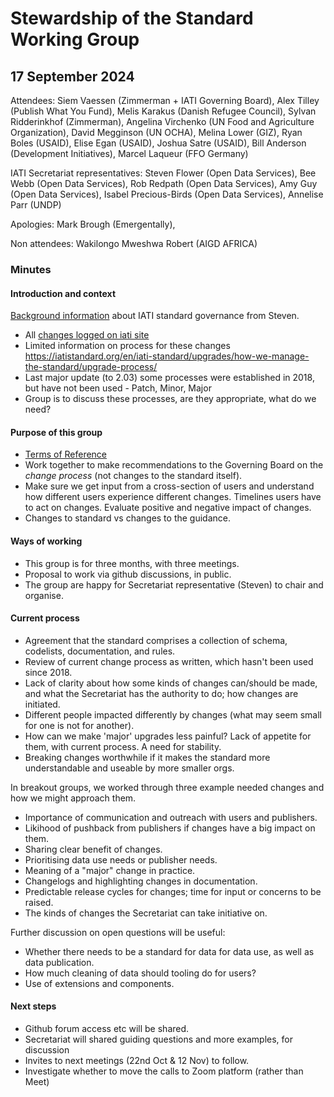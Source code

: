 # Stewardship of the Standard Working Group

## 17 September 2024

Attendees: Siem Vaessen (Zimmerman + IATI Governing Board), Alex Tilley (Publish What You Fund), Melis Karakus (Danish Refugee Council), Sylvan Ridderinkhof (Zimmerman), Angelina Virchenko (UN Food and Agriculture Organization), David Megginson (UN OCHA), Melina Lower (GIZ), Ryan Boles (USAID), Elise Egan (USAID), Joshua Satre (USAID), Bill Anderson (Development Initiatives), Marcel Laqueur (FFO Germany)

IATI Secretariat representatives: Steven Flower (Open Data Services), Bee Webb (Open Data Services), Rob Redpath (Open Data Services), Amy Guy (Open Data Services), Isabel Precious-Birds (Open Data Services), Annelise Parr (UNDP) 

Apologies: Mark Brough (Emergentally), 

Non attendees: Wakilongo Mweshwa Robert (AIGD AFRICA)

### Minutes

#### Introduction and context

[Background information](https://docs.google.com/presentation/d/1logmF-5Hr5APJtY0bhb08-gc5UP1MAfgLs1-RHiLvhM/edit#slide=id.p1) about IATI standard governance from Steven.

* All [changes logged on iati site](https://iatistandard.org/en/iati-standard/upgrades/upgrade-changelogs/)
* Limited information on process for these changes https://iatistandard.org/en/iati-standard/upgrades/how-we-manage-the-standard/upgrade-process/ 
* Last major update (to 2.03) some processes were established in 2018, but have not been used - Patch, Minor, Major
* Group is to discuss these processes, are they appropriate, what do we need?

#### Purpose of this group

* [Terms of Reference](https://drive.google.com/file/d/1L4tOQ2UhJAN87_qmUZZ8gx70qxCovXWc/view)
* Work together to make recommendations to the Governing Board on the _change process_ (not changes to the standard itself).
* Make sure we get input from a cross-section of users and understand how different users experience different changes. Timelines users have to act on changes. Evaluate positive and negative impact of changes.
* Changes to standard vs changes to the guidance.

#### Ways of working

* This group is for three months, with three meetings.
* Proposal to work via github discussions, in public.
* The group are happy for Secretariat representative (Steven) to chair and organise.

#### Current process

* Agreement that the standard comprises a collection of schema, codelists, documentation, and rules.
* Review of current change process as written, which hasn't been used since 2018.
* Lack of clarity about how some kinds of changes can/should be made, and what the Secretariat has the authority to do; how changes are initiated.
* Different people impacted differently by changes (what may seem small for one is not for another).
* How can we make 'major' upgrades less painful? Lack of appetite for them, with current process. A need for stability.
* Breaking changes worthwhile if it makes the standard more understandable and useable by more smaller orgs.

In breakout groups, we worked through three example needed changes and how we might approach them.

* Importance of communication and outreach with users and publishers.
* Likihood of pushback from publishers if changes have a big impact on them.
* Sharing clear benefit of changes.
* Prioritising data use needs or publisher needs.
* Meaning of a "major" change in practice.
* Changelogs and highlighting changes in documentation.
* Predictable release cycles for changes; time for input or concerns to be raised.
* The kinds of changes the Secretariat can take initiative on.

Further discussion on open questions will be useful:

* Whether there needs to be a standard for data for data use, as well as data publication.
* How much cleaning of data should tooling do for users?
* Use of extensions and components.

#### Next steps

* Github forum access etc will be shared.
* Secretariat will shared guiding questions and more examples, for discussion
* Invites to next meetings (22nd Oct & 12 Nov) to follow.
* Investigate whether to move the calls to Zoom platform (rather than Meet)
